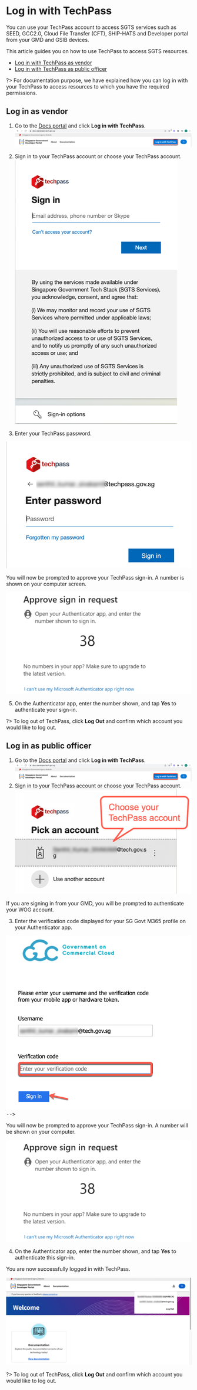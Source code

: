 # Log in with TechPass

You can use your TechPass account to access SGTS services such as SEED, GCC2.0, Cloud File Transfer (CFT), SHIP-HATS and Developer portal from your GMD and GSIB devices.

This article guides you on how to use TechPass to access SGTS resources.

- [Log in with TechPass as vendor](#log-in-as-vendor)
- [Log in with TechPass as public officer](#log-in-as-public-officer)

?> For documentation purpose, we have explained how you can log in with your TechPass to access resources to which you have the required permissions.

## Log in as vendor

1. Go to the [Docs portal](https://docs.developer.tech.gov.sg/) and click **Log in with TechPass**.
<kbd>![log-in-with-techpass](assets/images/access-sgts-services-using-techpass/first.png)</kbd>

2.  Sign in to your TechPass account or choose your TechPass account.
<kbd>![sign-in](assets/images/access-sgts-services-using-techpass/vendor-sign-in-new.png)</kbd>

3.  Enter your TechPass password.

<kbd>![log-in-with-techpass](assets/images/access-sgts-services-using-techpass/vendor-password.png)</kbd>

<!--4. Choose an authenticating method.
<kbd>![log-in-with-techpass](assets/images/access-sgts-services-using-techpass/vendor-choose-auth-method.png)</kbd>-->

You will now be prompted to approve your TechPass sign-in. A number is shown on your computer screen.

 <kbd>![number-mfa](assets/images/onboarding/po-non-se/mfa-number-displayed-on-screen.png)</kbd>

5. On the Authenticator app, enter the number shown, and tap **Yes** to authenticate your sign-in.

?> To log out of TechPass, click **Log Out** and confirm which account you would like to log out.

## Log in as public officer

1. Go to the [Docs portal](https://docs.developer.tech.gov.sg/) and click **Log in with TechPass**.
<kbd>![log-in-with-techpass](assets/images/access-sgts-services-using-techpass/first.png)</kbd>
2. Sign in to your TechPass account or choose your TechPass account.
<kbd>![sign-in](assets/images/access-sgts-services-using-techpass/log-in-with-techpass.png)</kbd>

If you are signing in from your GMD, you will be prompted to authenticate your WOG account.

3. Enter the verification code displayed for your SG Govt M365 profile on your Authenticator app.

<kbd>![verify-wog-for-po](assets/images/access-sgts-services-using-techpass/verification-code-po.png)-->

You will now be prompted to approve your TechPass sign-in. A number will be shown on your computer.

 <kbd>![number-mfa](assets/images/onboarding/po-non-se/mfa-number-displayed-on-screen.png)</kbd>

4. On the Authenticator app, enter the number shown, and tap **Yes** to authenticate this sign-in.

You are now successfully logged in with TechPass.

<kbd>![after-po-login](assets/images/access-sgts-services-using-techpass/final.png)</kbd>

?> To log out of TechPass, click **Log Out** and confirm which account you would like to log out.
